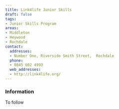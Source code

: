 ```yaml
---
title: Link4life Junior Skills
draft: false
tags:
- Junior Skills Program
areas:
- Middleton
- Heywood
- Rochdale
contact:
  addresses:
  - Number One, Riverside Smith Street,  Rochdale
  phone:
  - 0845 602 4993
  web_addresses:
  - http://link4life.org/
---
```


### Information
To follow

